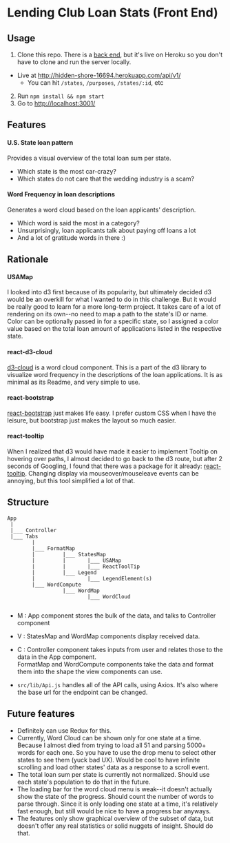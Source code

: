 # Lending Club Loan Stats (Front End)

## Usage
1. Clone this repo. There is a [back end](https://github.com/yammik/H1-code-challenge-api), but it's live on Heroku so you don't have to clone and run the server locally.
  - Live at http://hidden-shore-16694.herokuapp.com/api/v1/
    - You can hit `/states`, `/purposes`, `/states/:id`, etc
2. Run `npm install && npm start`
3. Go to [http://localhost:3001/](http://localhost:3001/)

## Features
#### U.S. State loan pattern
Provides a visual overview of the total loan sum per state.
- Which state is the most car-crazy?
- Which states do not care that the wedding industry is a scam?

#### Word Frequency in loan descriptions
Generates a word cloud based on the loan applicants' description.
- Which word is said the most in a category?
- Unsurprisingly, loan applicants talk about paying off loans a lot
- And a lot of gratitude words in there :)

## Rationale
#### USAMap
I looked into d3 first because of its popularity, but ultimately decided d3 would be an overkill for what I wanted to do in this challenge. But it would be really good to learn for a more long-term project.
It takes care of a lot of rendering on its own--no need to map a path to the state's ID or name. Color can be optionally passed in for a specific state, so I assigned a color value based on the total loan amount of applications listed in the respective state.

#### react-d3-cloud
[d3-cloud](https://github.com/Yoctol/react-d3-cloud) is a word cloud component. This is a part of the d3 library to visualize word frequency in the descriptions of the loan applications.
It is as minimal as its Readme, and very simple to use.

#### react-bootstrap
[react-bootstrap](https://react-bootstrap.github.io) just makes life easy. I prefer custom CSS when I have the leisure, but bootstrap just makes the layout so much easier.

#### react-tooltip
When I realized that d3 would have made it easier to implement Tooltip on hovering over paths, I almost decided to go back to the d3 route, but after 2 seconds of Googling, I found that there was a package for it already: [react-tooltip](https://github.com/wwayne/react-tooltip).
Changing display via mouseover/mouseleave events can be annoying, but this tool simplified a lot of that. 

## Structure
```
App 
 |
 |___ Controller
 |___ Tabs
        |
        |___ FormatMap
        |         |___ StatesMap
        |         |       |___ USAMap
        |         |       |___ ReactToolTip
        |         |___ Legend
        |                 |___ LegendElement(s)
        |___ WordCompute
                  |___ WordMap
                          |___ WordCloud
                  
```

- M : 
  App component stores the bulk of the data, and talks to Controller component
- V : 
  StatesMap and WordMap components display received data.
- C : 
  Controller component takes inputs from user and relates those to the data in the App component.<br/>
  FormatMap and WordCompute components take the data and format them into the shape the view components can use.

- `src/lib/Api.js` handles all of the API calls, using Axios. It's also where the base url for the endpoint can be changed.


## Future features
- Definitely can use Redux for this.
- Currently, Word Cloud can be shown only for one state at a time. Because I almost died from trying to load all 51 and parsing 5000+ words for each one. So you have to use the drop menu to select other states to see them (yuck bad UX). Would be cool to have infinite scrolling and load other states' data as a response to a scroll event.
- The total loan sum per state is currently not normalized. Should use each state's population to do that in the future.
- The loading bar for the word cloud menu is weak--it doesn't actually show the state of the progress. Should count the number of words to parse through. Since it is only loading one state at a time, it's relatively fast enough, but still would be nice to have a progress bar anyways.
- The features only show graphical overview of the subset of data, but doesn't offer any real statistics or solid nuggets of insight. Should do that.
